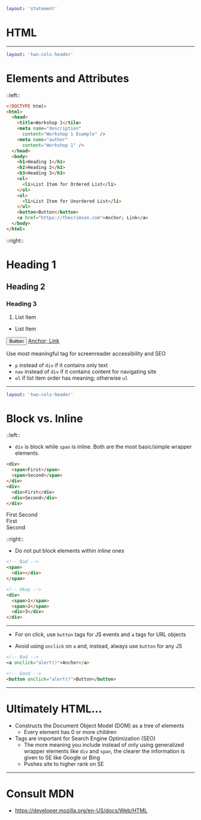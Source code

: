 ```yaml
layout: 'statement'
```

# HTML

---

```yaml
layout: 'two-cols-header'
```

# Elements and Attributes

::left::

```html
<!DOCTYPE html>
<html>
  <head>
    <title>Workshop 1</tile>
    <meta name="description"
      content="Workshop 1 Example" />
    <meta name="author"
      content="Workshop 1" />
  </head>
  <body>
    <h1>Heading 1</h1>
    <h2>Heading 2</h2>
    <h3>Heading 3</h3>
    <ol>
      <li>List Item for Ordered List</li>
    </ol>
    <ul>
      <li>List Item for Unordered List</li>
    </ul>
    <button>Button</button>
    <a href="https://thecrimson.com">Anchor; Link</a>
  </body>
</html>
```

::right::

<div class="bg-gray-800 px-3 pt-1 pb-3">
  <h1 class="!font-size-6 !mb-0">Heading 1</h1>
  <h2 class="!font-size-5">Heading 2</h2>
  <h3 class="!font-size-4">Heading 3</h3>
  <ol class="list-decimal">
    <li class="font-size-3">List Item</li>
  </ol>
  <ul class="!mt-0">
    <li class="font-size-3">List Item</li>
  </ul>
  <button class="block font-size-4">Button</button>
  <a class="font-size-4" href="https://thecrimson.com" target="_blank">Anchor; Link</a>
</div>

<v-click>

Use most meaningful tag for screenreader accessibility and SEO

- `p` instead of `div` if it contains only text
- `nav` instead of `div` if it contains content for navigating site
- `ol` if list item order has meaning; otherwise `ul`

</v-click>

---

```yaml
layout: 'two-cols-header'
```

# Block vs. Inline

::left::

- `div` is block while `span` is inline. Both are the most basic/simple wrapper elements.

```html
<div>
  <span>First</span>
  <span>Second</span>
</div>
<div>
  <div>First</div>
  <div>Second</div>
</div>
```

<div class="bg-gray p-4">
  <span class="bg-red">First</span>
  <span class="bg-green">Second</span>
</div>
<div class="bg-gray p-4">
  <div class="bg-red">First</div>
  <div class="bg-green">Second</div>
</div>

::right::

<div class="ml-8">

- Do not put block elements within inline ones

```html
<!-- Bad -->
<span>
  <div></div>
</span>

<!-- Okay -->
<div>
  <span>1</span>
  <span>2</span>
  <div>3</div>
</div>
```

</div>

---

- For on click, use `button` tags for JS events and `a` tags for URL objects

- Avoid using `onclick` on `a` and, instead, always use `button` for any JS

```html
<!-- Bad -->
<a onclick="alert()">Anchor</a>

<!-- Good -->
<button onclick="alert()">Button</button>
```

---

# Ultimately HTML...

<v-clicks depth="2">

- Constructs the Document Object Model (DOM) as a tree of elements
  - Every element has 0 or more children
- Tags are important for Search Engine Optimization (SEO)
  - The more meaning you include instead of only using generalized wrapper elements like `div` and `span`, the clearer the information is given to SE like Google or Bing
  - Pushes site to higher rank on SE

</v-clicks>

---

# Consult MDN

- https://developer.mozilla.org/en-US/docs/Web/HTML
